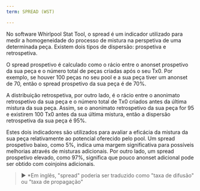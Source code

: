 ```yaml
---
term: SPREAD (WST)

---
```

No software Whirlpool Stat Tool, o spread é um indicador utilizado para medir a homogeneidade do processo de mistura na perspetiva de uma determinada peça. Existem dois tipos de dispersão: prospetiva e retrospetiva.

O spread prospetivo é calculado como o rácio entre o anonset prospetivo da sua peça e o número total de peças criadas após o seu Tx0. Por exemplo, se houver 100 peças no seu pool e a sua peça tiver um anonset de 70, então o spread prospetivo da sua peça é de 70%.

A distribuição retrospetiva, por outro lado, é o rácio entre o anonimato retrospetivo da sua peça e o número total de Tx0 criados antes da última mistura da sua peça. Assim, se o anonimato retrospetivo da sua peça for 95 e existirem 100 Tx0 antes da sua última mistura, então a dispersão retrospetiva da sua peça é 95%.

Estes dois indicadores são utilizados para avaliar a eficácia da mistura da sua peça relativamente ao potencial oferecido pelo pool. Um spread prospetivo baixo, como 5%, indica uma margem significativa para possíveis melhorias através de misturas adicionais. Por outro lado, um spread prospetivo elevado, como 97%, significa que pouco anonset adicional pode ser obtido com coinjoins adicionais.

> ► *Em inglês, "spread" poderia ser traduzido como "taxa de difusão" ou "taxa de propagação"